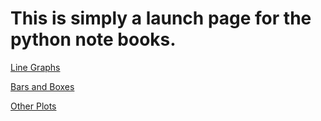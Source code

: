 # This is simply a launch page for the python note books.

<a href="https://colab.research.google.com/github/cap508/PythonNotebooks/blob/main/DataViz/1%20LineGraphs.ipynb" target=_blank>Line Graphs</a>

<a href="https://colab.research.google.com/github/cap508/PythonNotebooks/blob/main/DataViz/2%20Bars%20and%20Boxes.ipynb" target=_blank>Bars and Boxes</a>

<a href="https://colab.research.google.com/github/cap508/PythonNotebooks/blob/main/DataViz/3%20OtherPlots.ipynb" target=_blank>Other Plots</a>